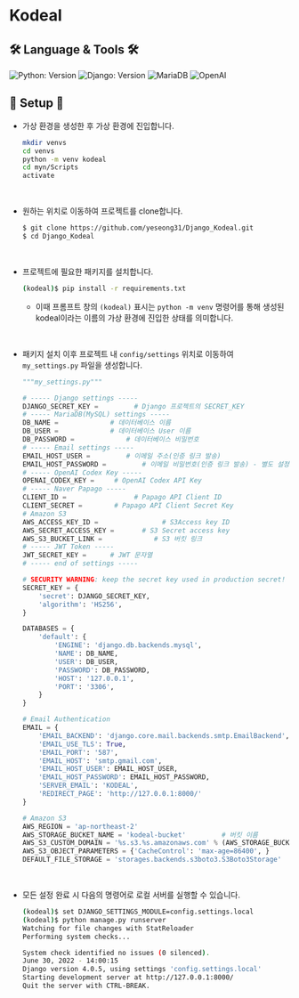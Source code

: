 # Kodeal

## 🛠️ Language & Tools  🛠️
![Python: Version](https://img.shields.io/badge/Python-3.10.4-3776AB.svg?logo=Python&logoColor=white)
![Django: Version](https://img.shields.io/badge/Django-4.0.4-092E20.svg?logo=Django&logoColor=white)
![MariaDB](https://img.shields.io/badge/MariaDB-003545.svg?logo=MariaDB&logoColor=white)
![OpenAI](https://img.shields.io/badge/OpenAI-000000.svg?logo=OpenAI&logoColor=white)
<!--![Travis CI](https://img.shields.io/badge/TravisCI-3EAAAF.svg?logo=travis-ci&logoColor=white)-->

## 🔧 Setup 🔧

- 가상 환경을 생성한 후 가상 환경에 진입합니다.
  ```sh
  mkdir venvs
  cd venvs
  python -m venv kodeal
  cd myn/Scripts
  activate
  ```
<br>

- 원하는 위치로 이동하여 프로젝트를 clone합니다.
  ```sh
  $ git clone https://github.com/yeseong31/Django_Kodeal.git
  $ cd Django_Kodeal
  ```

<br>

- 프로젝트에 필요한 패키지를 설치합니다.
  ```sh
  (kodeal)$ pip install -r requirements.txt
  ```

  - 이때 프롬프트 창의 `(kodeal)` 표시는 `python -m venv` 명령어를 통해 생성된 kodeal이라는 이름의 가상 환경에 진입한 상태를 의미합니다. 
  
<br>

- 패키지 설치 이후 프로젝트 내 `config/settings` 위치로 이동하여 `my_settings.py` 파일을 생성합니다.
  ```python
  """my_settings.py"""
  
  # ----- Django settings -----
  DJANGO_SECRET_KEY =         # Django 프로젝트의 SECRET_KEY
  # ----- MariaDB(MySQL) settings -----
  DB_NAME =  		    # 데이터베이스 이름
  DB_USER =   		    # 데이터베이스 User 이름
  DB_PASSWORD = 		    # 데이터베이스 비밀번호
  # ----- Email settings -----
  EMAIL_HOST_USER =  	    # 이메일 주소(인증 링크 발송)
  EMAIL_HOST_PASSWORD = 	    # 이메일 비밀번호(인증 링크 발송) - 별도 설정 필요
  # ----- OpenAI Codex Key -----
  OPENAI_CODEX_KEY =     # OpenAI Codex API Key
  # ----- Naver Papago -----
  CLIENT_ID =                 # Papago API Client ID
  CLIENT_SECRET =        # Papago API Client Secret Key
  # Amazon S3
  AWS_ACCESS_KEY_ID =                # S3Access key ID
  AWS_SECRET_ACCESS_KEY =       # S3 Secret access key
  AWS_S3_BUCKET_LINK =             # S3 버킷 링크
  # ----- JWT Token -----
  JWT_SECRET_KEY =      # JWT 문자열
  # ----- end of settings -----
  
  # SECURITY WARNING: keep the secret key used in production secret!
  SECRET_KEY = {
      'secret': DJANGO_SECRET_KEY,
      'algorithm': 'HS256',
  }

  DATABASES = {
      'default': {
          'ENGINE': 'django.db.backends.mysql',
          'NAME': DB_NAME,
          'USER': DB_USER,
          'PASSWORD': DB_PASSWORD,
          'HOST': '127.0.0.1',
          'PORT': '3306',
      }
  }

  # Email Authentication
  EMAIL = {
      'EMAIL_BACKEND': 'django.core.mail.backends.smtp.EmailBackend',
      'EMAIL_USE_TLS': True,
      'EMAIL_PORT': '587',
      'EMAIL_HOST': 'smtp.gmail.com',
      'EMAIL_HOST_USER': EMAIL_HOST_USER,
      'EMAIL_HOST_PASSWORD': EMAIL_HOST_PASSWORD,
      'SERVER_EMAIL': 'KODEAL',
      'REDIRECT_PAGE': 'http://127.0.0.1:8000/'
  }
  
  # Amazon S3
  AWS_REGION = 'ap-northeast-2'
  AWS_STORAGE_BUCKET_NAME = 'kodeal-bucket'         # 버킷 이름
  AWS_S3_CUSTOM_DOMAIN = '%s.s3.%s.amazonaws.com' % (AWS_STORAGE_BUCKET_NAME, AWS_REGION)
  AWS_S3_OBJECT_PARAMETERS = {'CacheControl': 'max-age=86400', }
  DEFAULT_FILE_STORAGE = 'storages.backends.s3boto3.S3Boto3Storage'
  ```

<br>

- 모든 설정 완료 시 다음의 명령어로 로컬 서버를 실행할 수 있습니다.
  ```sh
  (kodeal)$ set DJANGO_SETTINGS_MODULE=config.settings.local
  (kodeal)$ python manage.py runserver
  Watching for file changes with StatReloader
  Performing system checks...

  System check identified no issues (0 silenced).
  June 30, 2022 - 14:00:15
  Django version 4.0.5, using settings 'config.settings.local'
  Starting development server at http://127.0.0.1:8000/
  Quit the server with CTRL-BREAK.
  ```
